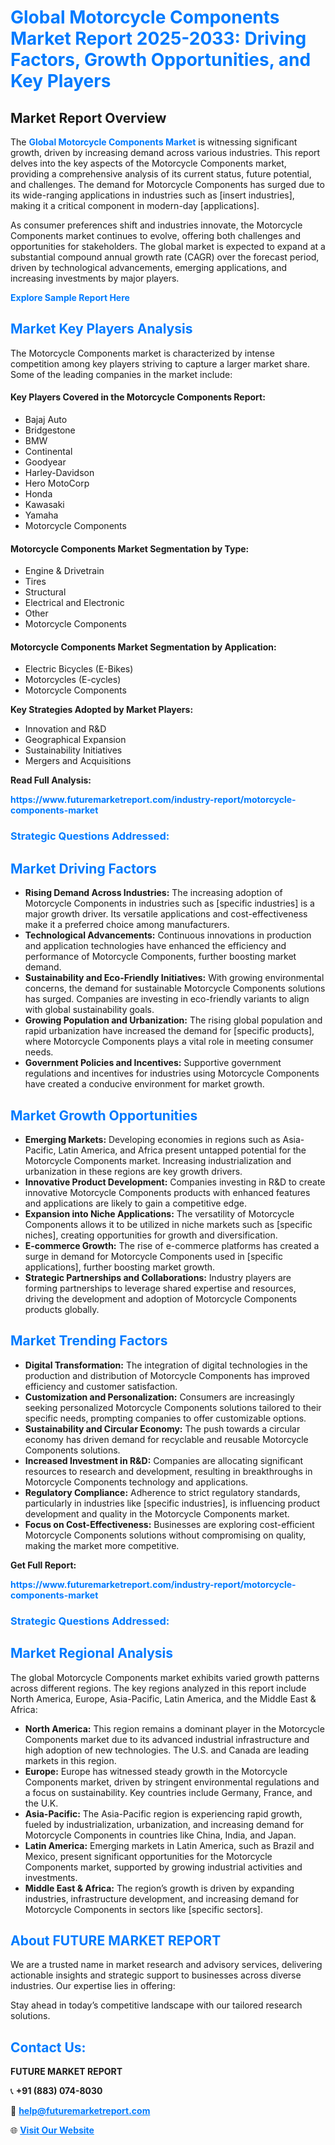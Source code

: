 <h1 style="color: #007BFF;">Global Motorcycle Components Market Report 2025-2033: Driving Factors, Growth Opportunities, and Key Players</h1>

<section id="overview">
<h2>Market Report Overview</h2>
<p>The <a href="https://www.futuremarketreport.com/industry-report/motorcycle-components-market" style="color: #007BFF; text-decoration: none;"><strong>Global Motorcycle Components Market</strong></a> is witnessing significant growth, driven by increasing demand across various industries. This report delves into the key aspects of the Motorcycle Components market, providing a comprehensive analysis of its current status, future potential, and challenges. The demand for Motorcycle Components has surged due to its wide-ranging applications in industries such as [insert industries], making it a critical component in modern-day [applications].</p>
<p>As consumer preferences shift and industries innovate, the Motorcycle Components market continues to evolve, offering both challenges and opportunities for stakeholders. The global market is expected to expand at a substantial compound annual growth rate (CAGR) over the forecast period, driven by technological advancements, emerging applications, and increasing investments by major players.</p>
</section>

<section id="overview">
<p><a href="https://www.futuremarketreport.com/request-sample/reportId=96777" style="color: #007BFF; text-decoration: none;"><strong>Explore Sample Report Here</strong></a></p>
</section>

<section id="key-players">
<h2 style="color: #007BFF;">Market Key Players Analysis</h2>
<p>The Motorcycle Components market is characterized by intense competition among key players striving to capture a larger market share. Some of the leading companies in the market include:</p>
<h4>Key Players Covered in the Motorcycle Components Report:</h4>
<ul><li>Bajaj Auto</li><li>Bridgestone</li><li>BMW</li><li>Continental</li><li>Goodyear</li><li>Harley-Davidson</li><li>Hero MotoCorp</li><li>Honda</li><li>Kawasaki</li><li>Yamaha</li><li>Motorcycle Components</li></ul>
<h4>Motorcycle Components Market Segmentation by Type:</h4>
<ul><li>Engine &amp; Drivetrain</li><li>Tires</li><li>Structural</li><li>Electrical and Electronic</li><li>Other</li><li>Motorcycle Components</li></ul>

<h4>Motorcycle Components Market Segmentation by Application:</h4>
<ul><li>Electric Bicycles (E-Bikes)</li><li>Motorcycles (E-cycles)</li><li>Motorcycle Components</li></ul>
<p><strong>Key Strategies Adopted by Market Players:</strong></p>
<ul>
<li>Innovation and R&D</li>
<li>Geographical Expansion</li>
<li>Sustainability Initiatives</li>
<li>Mergers and Acquisitions</li>
</ul>
</section>

<section>
<p><strong>Read Full Analysis: </strong></p><a href="https://www.futuremarketreport.com/industry-report/motorcycle-components-market" style="color: #007BFF; text-decoration: none;"><strong>https://www.futuremarketreport.com/industry-report/motorcycle-components-market</strong></a>
<h3 style="color: #007BFF;">Strategic Questions Addressed:</h3>
</section>

<section id="driving-factors">
<h2 style="color: #007BFF;">Market Driving Factors</h2>
<ul>
<li><strong>Rising Demand Across Industries:</strong> The increasing adoption of Motorcycle Components in industries such as [specific industries] is a major growth driver. Its versatile applications and cost-effectiveness make it a preferred choice among manufacturers.</li>
<li><strong>Technological Advancements:</strong> Continuous innovations in production and application technologies have enhanced the efficiency and performance of Motorcycle Components, further boosting market demand.</li>
<li><strong>Sustainability and Eco-Friendly Initiatives:</strong> With growing environmental concerns, the demand for sustainable Motorcycle Components solutions has surged. Companies are investing in eco-friendly variants to align with global sustainability goals.</li>
<li><strong>Growing Population and Urbanization:</strong> The rising global population and rapid urbanization have increased the demand for [specific products], where Motorcycle Components plays a vital role in meeting consumer needs.</li>
<li><strong>Government Policies and Incentives:</strong> Supportive government regulations and incentives for industries using Motorcycle Components have created a conducive environment for market growth.</li>
</ul>
</section>

<section id="growth-opportunities">
<h2 style="color: #007BFF;">Market Growth Opportunities</h2>
<ul>
<li><strong>Emerging Markets:</strong> Developing economies in regions such as Asia-Pacific, Latin America, and Africa present untapped potential for the Motorcycle Components market. Increasing industrialization and urbanization in these regions are key growth drivers.</li>
<li><strong>Innovative Product Development:</strong> Companies investing in R&D to create innovative Motorcycle Components products with enhanced features and applications are likely to gain a competitive edge.</li>
<li><strong>Expansion into Niche Applications:</strong> The versatility of Motorcycle Components allows it to be utilized in niche markets such as [specific niches], creating opportunities for growth and diversification.</li>
<li><strong>E-commerce Growth:</strong> The rise of e-commerce platforms has created a surge in demand for Motorcycle Components used in [specific applications], further boosting market growth.</li>
<li><strong>Strategic Partnerships and Collaborations:</strong> Industry players are forming partnerships to leverage shared expertise and resources, driving the development and adoption of Motorcycle Components products globally.</li>
</ul>
</section>

<section id="trending-factors">
<h2 style="color: #007BFF;">Market Trending Factors</h2>
<ul>
<li><strong>Digital Transformation:</strong> The integration of digital technologies in the production and distribution of Motorcycle Components has improved efficiency and customer satisfaction.</li>
<li><strong>Customization and Personalization:</strong> Consumers are increasingly seeking personalized Motorcycle Components solutions tailored to their specific needs, prompting companies to offer customizable options.</li>
<li><strong>Sustainability and Circular Economy:</strong> The push towards a circular economy has driven demand for recyclable and reusable Motorcycle Components solutions.</li>
<li><strong>Increased Investment in R&D:</strong> Companies are allocating significant resources to research and development, resulting in breakthroughs in Motorcycle Components technology and applications.</li>
<li><strong>Regulatory Compliance:</strong> Adherence to strict regulatory standards, particularly in industries like [specific industries], is influencing product development and quality in the Motorcycle Components market.</li>
<li><strong>Focus on Cost-Effectiveness:</strong> Businesses are exploring cost-efficient Motorcycle Components solutions without compromising on quality, making the market more competitive.</li>
</ul>
</section>

<section>
<p><strong>Get Full Report: </strong></p><a href="https://www.futuremarketreport.com/industry-report/motorcycle-components-market" style="color: #007BFF; text-decoration: none;"><strong>https://www.futuremarketreport.com/industry-report/motorcycle-components-market</strong></a>
<h3 style="color: #007BFF;">Strategic Questions Addressed:</h3>
</section>


<section id="regional-analysis">
<h2 style="color: #007BFF;">Market Regional Analysis</h2>
<p>The global Motorcycle Components market exhibits varied growth patterns across different regions. The key regions analyzed in this report include North America, Europe, Asia-Pacific, Latin America, and the Middle East & Africa:</p>
<ul>
<li><strong>North America:</strong> This region remains a dominant player in the Motorcycle Components market due to its advanced industrial infrastructure and high adoption of new technologies. The U.S. and Canada are leading markets in this region.</li>
<li><strong>Europe:</strong> Europe has witnessed steady growth in the Motorcycle Components market, driven by stringent environmental regulations and a focus on sustainability. Key countries include Germany, France, and the U.K.</li>
<li><strong>Asia-Pacific:</strong> The Asia-Pacific region is experiencing rapid growth, fueled by industrialization, urbanization, and increasing demand for Motorcycle Components in countries like China, India, and Japan.</li>
<li><strong>Latin America:</strong> Emerging markets in Latin America, such as Brazil and Mexico, present significant opportunities for the Motorcycle Components market, supported by growing industrial activities and investments.</li>
<li><strong>Middle East & Africa:</strong> The region’s growth is driven by expanding industries, infrastructure development, and increasing demand for Motorcycle Components in sectors like [specific sectors].</li>
</ul>
</section>

<footer>
<h2 style="color: #007BFF;">About FUTURE MARKET REPORT</h2>
<p>We are a trusted name in market research and advisory services, delivering actionable insights and strategic support to businesses across diverse industries. Our expertise lies in offering:</p>

<p>Stay ahead in today’s competitive landscape with our tailored research solutions.</p>

<h2 style="color: #007BFF;">Contact Us:</h2>
<p><strong>FUTURE MARKET REPORT</strong></p>
<p>📞 <strong>+91 (883) 074-8030</strong></p>
<p>📧 <strong><a href="mailto:help@futuremarketreport.com" style="color: #007BFF;">help@futuremarketreport.com</a></strong></p>
<p>🌐 <strong><a href="https://www.futuremarketreport.com/" style="color: #007BFF;">Visit Our Website</a></strong></p>
</footer>
